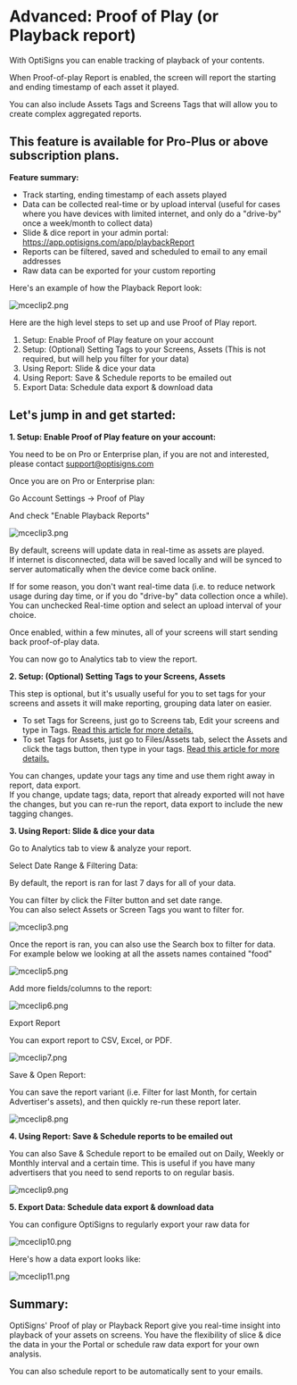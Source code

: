 # Advanced: Proof of Play (or Playback report)

With OptiSigns you can enable tracking of playback of your contents.

When Proof-of-play Report is enabled, the screen will report the starting and
ending timestamp of each asset it played.

You can also include Assets Tags and Screens Tags that will allow you to
create complex aggregated reports.

This feature is available for **Pro-Plus** or above subscription plans.  
---  
  
**Feature summary:**

  * Track starting, ending timestamp of each assets played
  * Data can be collected real-time or by upload interval (useful for cases where you have devices with limited internet, and only do a "drive-by" once a week/month to collect data)
  * Slide & dice report in your admin portal: <https://app.optisigns.com/app/playbackReport>
  * Reports can be filtered, saved and scheduled to email to any email addresses 
  * Raw data can be exported for your custom reporting

Here's an example of how the Playback Report look:

![mceclip2.png](https://support.optisigns.com/hc/article_attachments/360097337234)

Here are the high level steps to set up and use Proof of Play report.

  1. Setup: Enable Proof of Play feature on your account
  2. Setup: (Optional) Setting Tags to your Screens, Assets (This is not required, but will help you filter for your data)
  3. Using Report: Slide & dice your data
  4. Using Report: Save & Schedule reports to be emailed out
  5. Export Data: Schedule data export & download data

## **Let's jump in and get started:**

**1\. Setup: Enable Proof of Play feature on your account:**

You need to be on Pro or Enterprise plan, if you are not and interested,
please contact [support@optisigns.com](mailto:support@optisigns.com)

Once you are on Pro or Enterprise plan:

Go Account Settings -> Proof of Play

And check "Enable Playback Reports"

![mceclip3.png](https://support.optisigns.com/hc/article_attachments/360099191493)

By default, screens will update data in real-time as assets are played.  
If internet is disconnected, data will be saved locally and will be synced to
server automatically when the device come back online.

If for some reason, you don't want real-time data (i.e. to reduce network
usage during day time, or if you do "drive-by" data collection once a while).
You can unchecked Real-time option and select an upload interval of your
choice.

Once enabled, within a few minutes, all of your screens will start sending
back proof-of-play data.

You can now go to Analytics tab to view the report.

**2\. Setup: (Optional) Setting Tags to your Screens, Assets**

This step is optional, but it's usually useful for you to set tags for your
screens and assets it will make reporting, grouping data later on easier.

  * To set Tags for Screens, just go to Screens tab, Edit your screens and type in Tags. [Read this article for more details.](https://support.optisigns.com/hc/en-us/articles/360051746974)
  * To set Tags for Assets, just go to Files/Assets tab, select the Assets and click the tags button, then type in your tags. [Read this article for more details.](https://support.optisigns.com/hc/en-us/articles/360056397634)

You can changes, update your tags any time and use them right away in report,
data export.  
If you change, update tags; data, report that already exported will not have
the changes, but you can re-run the report, data export to include the new
tagging changes.

**3\. Using Report: Slide & dice your data**

Go to Analytics tab to view & analyze your report.

Select Date Range & Filtering Data:

By default, the report is ran for last 7 days for all of your data.

You can filter by click the Filter button and set date range.  
You can also select Assets or Screen Tags you want to filter for.

![mceclip3.png](https://support.optisigns.com/hc/article_attachments/360097338574)

Once the report is ran, you can also use the Search box to filter for data.  
For example below we looking at all the assets names contained "food"

![mceclip5.png](https://support.optisigns.com/hc/article_attachments/360097340034)

Add more fields/columns to the report:

![mceclip6.png](https://support.optisigns.com/hc/article_attachments/360099645633)

Export Report

You can export report to CSV, Excel, or PDF.

![mceclip7.png](https://support.optisigns.com/hc/article_attachments/360099645673)

Save & Open Report:

You can save the report variant (i.e. Filter for last Month, for certain
Advertiser's assets), and then quickly re-run these report later.

![mceclip8.png](https://support.optisigns.com/hc/article_attachments/360097340474)

**4\. Using Report: Save & Schedule reports to be emailed out**

You can also Save & Schedule report to be emailed out on Daily, Weekly or
Monthly interval and a certain time. This is useful if you have many
advertisers that you need to send reports to on regular basis.

![mceclip9.png](https://support.optisigns.com/hc/article_attachments/360097340614)

**5\. Export Data: Schedule data export & download data**

You can configure OptiSigns to regularly export your raw data for

![mceclip10.png](https://support.optisigns.com/hc/article_attachments/360099208133)

Here's how a data export looks like:

![mceclip11.png](https://support.optisigns.com/hc/article_attachments/360096894574)

## **Summary:**

OptiSigns' Proof of play or Playback Report give you real-time insight into
playback of your assets on screens. You have the flexibility of slice & dice
the data in your the Portal or schedule raw data export for your own analysis.

You can also schedule report to be automatically sent to your emails.

